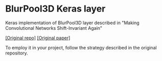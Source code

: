 # BlurPool3D Keras layer 
Keras implementation of BlurPool3D layer described in "Making Convolutional Networks Shift-Invariant Again"

[[Original repo]](http://richzhang.github.io/antialiased-cnns/) [[Original paper]](https://arxiv.org/abs/1904.11486)

To employ it in your project, follow the strategy described in the original repository.
